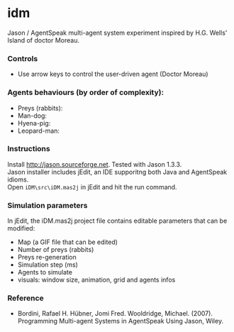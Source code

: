 idm
===

Jason / AgentSpeak multi-agent system experiment inspired by H.G. Wells' Island of doctor Moreau.

### Controls
- Use arrow keys to control the user-driven agent (Doctor Moreau)

### Agents behaviours (by order of complexity):
- Preys (rabbits):
- Man-dog:
- Hyena-pig:
- Leopard-man:

### Instructions
Install http://jason.sourceforge.net. Tested with Jason 1.3.3.  
Jason installer includes jEdit, an IDE supporitng both Java and AgentSpeak idioms.   
Open `iDM\src\iDM.mas2j` in jEdit and hit the run command.

### Simulation parameters
In jEdit, the iDM.mas2j project file contains editable parameters that can be modified:  
- Map (a GIF file that can be edited)
- Number of preys (rabbits)
- Preys re-generation 
- Simulation step (ms)
- Agents to simulate
- visuals: window size, animation, grid and agents infos

### Reference
- Bordini, Rafael H. Hübner, Jomi Fred. Wooldridge, Michael. (2007). Programming Multi-agent Systems in AgentSpeak Using Jason, Wiley.
